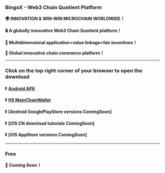 ### BingoX - Web3 Chain Quotient Platform
**:earth_africa: INNOVATION & WIN-WIN MICROCHAIN WORLDWIDE！**

**:lock: A globally innovative Web3 Chain Quotient platform！**

**:rocket: Multidimensional application+value linkage+fair incentives！**

**:man: Global innovative chain commerce platform！**

---
### Click on the top right corner of your browser to open the download
#### :arrow_double_down: [Android APK](https://bingox.cc)
#### :arrow_double_down: [H5 MainChainWallet](https://bingox.cc)
#### :arrow_double_down: [Android GooglePlayStore versions ComingSoon]
#### :arrow_double_down: [iOS CN download tutorials ComingSoon]
#### :arrow_double_down: [iOS AppStore versions ComingSoon]
---
### Free
**:gift: Coming Soon！**

